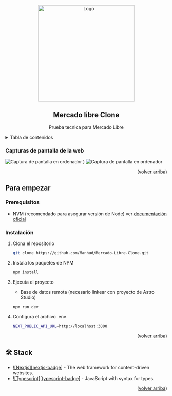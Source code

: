 <a name="readme-top"></a>

<div align="center">

<a href="https://mercado-libre-clone-ocwl.vercel.app/">
  <img width="300px" src="https://www.ccit.org.co/wp-content/uploads/mercadolibre-logo.png" alt="Logo" width="800" />
</a>

## Mercado libre Clone

Prueba tecnica para Mercado Libre 

</div>

<details>
<summary>Tabla de contenidos</summary>

- [Capturas de pantalla de la web (#capturas-de-pantalla-de-la-web)
- [Para empezar](#para-empezar)
  - [Prerequisitos](#prerequisitos)
  - [Instalación](#instalación)
- [🛠️ Stack](#️-stack)

</details>

### Capturas de pantalla de la web 

![Captura de pantalla en ordenador](https://github.com/Manhud/Mercado-Libre-Clone/assets/66143793/c355cc82-f5d0-4e3a-b54f-402451d1813f)
)
![Captura de pantalla en ordenador](https://github.com/Manhud/Mercado-Libre-Clone/assets/66143793/aebeb11c-82dd-4609-9882-204814a91dbf)


<p align="right">(<a href="#readme-top">volver arriba</a>)</p>

## Para empezar

### Prerequisitos

- NVM (recomendado para asegurar versión de Node) ver [documentación oficial](https://github.com/nvm-sh/nvm?tab=readme-ov-file#installing-and-updating)

### Instalación

1. Clona el repositorio

   ```sh
   git clone https://github.com/Manhud/Mercado-Libre-Clone.git
   ```

2. Instala los paquetes de NPM

   ```sh
   npm install
   ```

3. Ejecuta el proyecto
	 - Base de datos remota (necesario linkear con proyecto de Astro Studio)
   ```sh
   npm run dev
   ```

4. Configura el archivo .env
   ```sh
   NEXT_PUBLIC_API_URL=http://localhost:3000
   ```

<p align="right">(<a href="#readme-top">volver arriba</a>)</p>

## 🛠️ Stack

- [![Nextjs][nextjs-badge]][nextjs-url] - The web framework for content-driven websites.
- [![Typescript][typescript-badge]][typescript-url] - JavaScript with syntax for types.

<p align="right">(<a href="#readme-top">volver arriba</a>)</p>

[nextjs-url]: https://nextjs.org/
[typescript-url]: https://www.typescriptlang.org/
